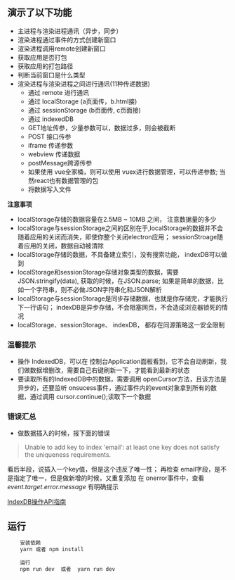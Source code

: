 ## 演示了以下功能

- 主进程与渲染进程通讯（异步，同步）
- 渲染进程通过事件的方式创建新窗口
- 渲染进程调用remote创建新窗口
- 获取应用是否打包
- 获取应用的打包路径
- 判断当前窗口是什么类型
- 渲染进程与渲染进程之间进行通讯(11种传递数据)
    + 通过 remote 进行通讯
    + 通过 localStorage (a页面传，b.html接)
    + 通过 sessionStorage (b页面传, c页面接)
    + 通过 indexedDB
    + GET地址传参，少量参数可以，数据过多，则会被截断
    + POST 接口传参
    + iframe 传递参数
    + webview 传递数据
    + postMessage跨源传参
    + 如果使用 vue全家桶，则可以使用 vuex进行数据管理，可以传递参数; 当然react也有数据管理的包
    + 将数据写入文件

**注意事项**

- localStorage存储的数据容量在2.5MB ~ 10MB 之间， 注意数据量的多少
- localStorage与sessionStorage之间的区别在于,localStorage的数据并不会随着应用的关闭而消失，即使你整个关闭electron应用； sessionStroage随着应用的关闭，数据自动被清除
- localStorage存储的数据，不具备建立索引，没有搜索功能， indexDB可以做到
- localStorage和sessionStorage存储对象类型的数据，需要 JSON.stringify(data), 获取的时候，在JSON.parse;  如果是简单的数据，比如一个字符串，则不必做JSON字符串化和JSON解析
- localStorage与sessionStorage是同步存储数据，也就是你存储完，才能执行下一行语句；  indexDB是异步存储，不会阻塞网页，不会造成浏览器锁死的情况
- localStorage、sessionStorage、 indexDB， 都存在同源策略这一安全限制


### 温馨提示

- 操作 IndexedDB，可以在 控制台Application面板看到，它不会自动刷新，我们做数据增删改，需要自己右键刷新一下，才能看到最新的状态
- 要读取所有的IndexedDB中的数据，需要调用 openCursor方法，且该方法是异步的，还要监听 onsucess事件，通过事件内的event对象拿到所有的数据，通过调用  cursor.continue();读取下一个数据

### 错误汇总

- 做数据插入的时候，报下面的错误

>   Unable to add key to index 'email': at least one key does not satisfy the uniqueness requirements.

看后半段，说插入一个key值，但是这个违反了唯一性； 再检查 email字段，是不是指定了唯一，但是做新增的时候，又重复添加
在 onerror事件中，查看 *event.target.error.message* 有明确提示

[IndexDB操作API指南](https://wangdoc.com/javascript/bom/indexeddb.html#indexeddb-%E5%AF%B9%E8%B1%A1)

## 运行

```js
    安装依赖
    yarn 或者 npm install 
    
    运行
    npm run dev  或者  yarn run dev
```